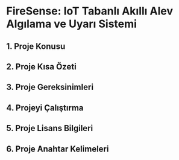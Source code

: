 # FireSense: IoT Tabanlı Akıllı Alev Algılama ve Uyarı Sistemi

## 1. Proje Konusu 
## 2. Proje Kısa Özeti
## 3. Proje Gereksinimleri
## 4. Projeyi Çalıştırma 
## 5. Proje Lisans Bilgileri
## 6. Proje Anahtar Kelimeleri

